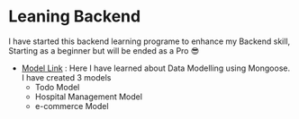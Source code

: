# Leaning Backend

I have started this backend learning programe to enhance my Backend skill, Starting as a beginner but will be ended as a Pro 😎

- [Model Link](https://stackblitz.com/edit/stackblitz-starters-ngdqt2?file=models%2Fhospital-management%2Fmedical_record.models.js) : Here I have learned about Data Modelling using Mongoose. I have created 3 models 
    - Todo Model
    - Hospital Management Model
    - e-commerce Model